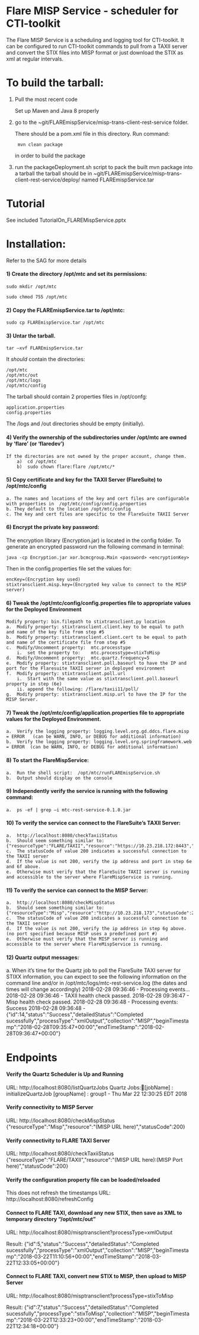 # Flare MISP Service - scheduler for CTI-toolkit
The Flare MISP Service is a scheduling and logging tool for CTI-toolkit. 
It can be configured to run CTI-toolkit commands to pull from a TAXII server 
and convert the STIX files into MISP format or just download the STIX as xml 
at regular intervals. 

# To build the tarball:

1) Pull the most recent code 

   Set up Maven and Java 8 properly
   
2) go to the ~git/FLAREmispService/misp-trans-client-rest-service folder. 

   There should be a pom.xml file in this directory. Run command:
   
		mvn clean package
				
   in order to build the package
   
3) run the packageDeployment.sh script to pack the built mvn package into a tarball the tarball should be in ~git/FLAREmispService/misp-trans-client-rest-service/deploy/ named FLAREmispService.tar
   
# Tutorial

See included TutorialOn_FLAREMispService.pptx

# Installation:

Refer to the SAG for more details

#### 1) Create the directory /opt/mtc and set its permissions:

```sudo mkdir /opt/mtc```

```sudo chmod 755 /opt/mtc```

#### 2) Copy the FLAREmispService.tar to /opt/mtc:

```sudo cp FLAREmispService.tar /opt/mtc```

#### 3)	Untar the tarball.

```tar –xvf FLAREmispService.tar```

It _should_ contain the directories:

    /opt/mtc
    /opt/mtc/out
    /opt/mtc/logs
    /opt/mtc/config

The tarball should contain 2 properties files in /opt/confg:

    application.properties
    config.properties

The /logs and /out directories should be empty (initially).


#### 4)	Verify the ownership of the subdirectories under /opt/mtc are owned by ‘flare’  (or ‘flaredev’)
	If the directories are not owned by the proper account, change them.
        a)	cd /opt/mtc
        b)	sudo chown flare:flare /opt/mtc/*

#### 5)	Copy certificate and key for the TAXII Server (FlareSuite) to /opt/mtc/config

    a. The names and locations of the key and cert files are configurable with properties in  /opt/mtc/config/config.properties
    b. They default to the location /opt/mtc/config
    c. The key and cert files are specific to the FlareSuite TAXII Server

#### 6) Encrypt the private key password:

The encryption library (Encryption.jar) is located in the config folder.
To generate an encrypted password run the following command in terminal:

```java -cp Encryption.jar xor.bcmcgroup.Main <password> <encryptionKey>```

Then in the config.properties file set the values for:

    encKey=(Encryption key used)
    stixtransclient.misp.key=(Encrypted key value to connect to the MISP server)


#### 6)	Tweak the /opt/mtc/config/config.properties file to appropriate values for the Deployed Environment
    Modify property: bin.filepath to stixtransclient.py location
    a.	Modify property: stixtransclient.client.key to be equal to path and name of the key file from step #5
    b. 	Modify property: stixtransclient.client.cert to be equal to path and name of the certificate file from step #5
    c.	Modify/Uncomment property:  mtc.processtype
        i.	set the property to:    mtc.processtype=stixToMisp
    d.	Modify/Uncomment property:  mtc.quartz.frequency=5
    e.	Modify property: stixtransclient.poll.baseurl to have the IP and port for the Flaresuite TAXII server in deployed environment
    f.	Modify property: stixtransclient.poll.url 
        i.	Start with the same value as stixtransclient.poll.baseurl property in step (6e)
        ii.	append the following: /flare/taxii11/poll/
    g.	Modify property: stixtransclient.misp.url to have the IP for the MISP Server.
	
#### 7)	Tweak the /opt/mtc/config/application.properties file to appropriate values for the Deployed Environment.
    a.	Verify the logging property: logging.level.org.gd.ddcs.flare.misp = ERROR   (can be WARN, INFO, or DEBUG for additional information)
    b.	Verify the logging property: logging.level.org.springframework.web = ERROR  (can be WARN, INFO, or DEBUG for additional information)

#### 8)	To start the FlareMispService:
    a.	Run the shell script:  /opt/mtc/runFLAREmispService.sh
    b.	Output should display on the console


#### 9)	Independently verify the service is running with the following command:
    a.	ps -ef | grep –i mtc-rest-service-0.1.0.jar

#### 10)	To verify the service can connect to the FlareSuite’s TAXII Server:
    a.	http://localhost:8080/checkTaxiiStatus
    b.	Should seem something similar to: {"resourceType":"FLARE/TAXII","resource":"https://10.23.218.172:8443","statusCode":200}
    c.	The statusCode of value 200 indicates a successful connection to the TAXII server
    d.	If the value is not 200, verify the ip address and port in step 6e and 6f above.
    e.	Otherwise must verify that the FlareSuite TAXII server is running and accessible to the server where FlareMispService is running.

#### 11)	To verify the service can connect to the MISP Server:
    a.	http://localhost:8080/checkMispStatus
    b.	Should seem something similar to: {"resourceType":"Misp","resource":"http://10.23.218.173","statusCode":200}
    c.	The statusCode of value 200 indicates a successful connection to the TAXII server
    d.	If the value is not 200, verify the ip address in step 6g above. (no port specified because MISP uses a predefined port #)
    e.	Otherwise must verify that the MISP server is running and accessible to the server where FlareMispService is running.


#### 12)	Quartz output messages:
a.	When it’s time for the Quartz job to poll the FlareSuite TAXI server for STIXX information, you can expect to see the following information on the command line and/or in /opt/mtc/logs/mtc-rest-service.log
(the dates and times will change accordingly)
2018-02-28 09:36:46 - Processing events...
2018-02-28 09:36:46 - TAXII health check passed.
2018-02-28 09:36:47 - Misp health check passed.
2018-02-28 09:36:48 - Processing events: Success
2018-02-28 09:36:48 - {"id":14,"status":"Success","detailedStatus":"Completed sucessfully","processType":"xmlOutput","collection":"MISP","beginTimestamp":"2018-02-28T09:35:47+00:00","endTimeStamp":"2018-02-28T09:36:47+00:00"}
   
# Endpoints
####  Verify the Quartz Scheduler is Up and Running
URL:  http://localhost:8080/listQuartzJobs
﻿Quartz Jobs:[jobName] : initializeQuartzJob [groupName] : group1 - Thu Mar 22 12:30:25 EDT 2018<r>


####  Verify connectivity to MISP Server
URL: http://localhost:8080/checkMispStatus
﻿{"resourceType":"Misp","resource":"(MISP URL here)","statusCode":200}


####  Verify connectivity to FLARE TAXI Server
URL: http://localhost:8080/checkTaxiiStatus
﻿{"resourceType":"FLARE/TAXII","resource":"(MISP URL here):(MISP Port here)","statusCode":200}


####  Verify the configuration property file can be loaded/reloaded
This does not refresh the timestamps
URL: http://localhost:8080/refreshConfig
<blank page result is fine>  

####  Connect to FLARE TAXI, download any new STIX, then save as XML to temporary directory  “/opt/mtc/out”
URL: http://localhost:8080/misptransclient?processType=xmlOutput

Result:
﻿{"id":5,"status":"Success","detailedStatus":"Completed sucessfully","processType":"xmlOutput","collection":"MISP","beginTimestamp":"2018-03-22T11:10:56+00:00","endTimeStamp":"2018-03-22T12:33:05+00:00"}


####  Connect to FLARE TAXI, convert new STIX to MISP, then upload to MISP Server
URL: http://localhost:8080/misptransclient?processType=stixToMisp

Result:
﻿{"id":7,"status":"Success","detailedStatus":"Completed sucessfully","processType":"stixToMisp","collection":"MISP","beginTimestamp":"2018-03-22T12:33:23+00:00","endTimeStamp":"2018-03-22T12:34:18+00:00"}


